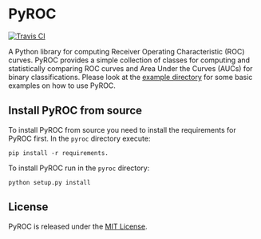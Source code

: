 # PyROC

[![Travis CI](https://img.shields.io/travis/noudald/pyroc/master.svg?label=Travis%20CI)](https://travis-ci.org/noudald/pyroc)

A Python library for computing Receiver Operating Characteristic (ROC) curves.
PyROC provides a simple collection of classes for computing and statistically
comparing ROC curves and Area Under the Curves (AUCs) for binary
classifications. Please look at the
[example directory](https://github.com/noudald/pyroc/tree/master/examples) for
some basic examples on how to use PyROC.

## Install PyROC from source

To install PyROC from source you need to install the requirements for PyROC
first. In the `pyroc` directory execute:
```
pip install -r requirements.
```
To install PyROC run in the `pyroc` directory:
```
python setup.py install
```

## License

PyROC is released under the
[MIT License](https://github.com/noudald/pyroc/blob/master/LICENSE).
